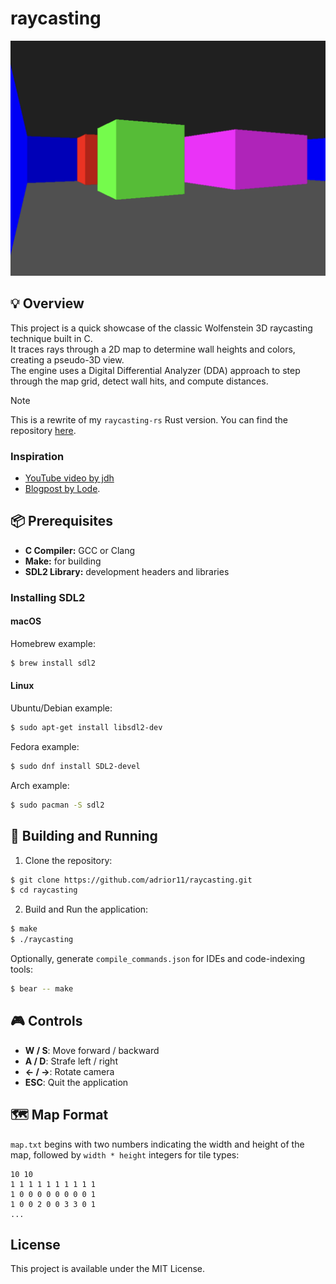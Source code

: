 # raycasting

![showcase](assets/showcase.png)

## 💡 Overview
This project is a quick showcase of the classic Wolfenstein 3D raycasting technique built in C.  
It traces rays through a 2D map to determine wall heights and colors, creating a pseudo-3D view.  
The engine uses a Digital Differential Analyzer (DDA) approach to step through the map grid, detect wall hits, and compute distances.

>[!Note]
>This is a rewrite of my `raycasting-rs` Rust version. You can find the repository [here](https://github.com/adrior11/raycasting-rs/tree/main).

### Inspiration
- [YouTube video by jdh](https://www.youtube.com/watch?v=fSjc8vLMg8c&t)
- [Blogpost by Lode](https://lodev.org/cgtutor/raycasting.html).

## 📦 Prerequisites
- **C Compiler:** GCC or Clang
- **Make:** for building
- **SDL2 Library:** development headers and libraries

### Installing SDL2

#### macOS
Homebrew example:
```bash
$ brew install sdl2
```

#### Linux
Ubuntu/Debian example:
```bash
$ sudo apt-get install libsdl2-dev
```
Fedora example:
```bash
$ sudo dnf install SDL2-devel
```
Arch example:
```bash
$ sudo pacman -S sdl2
```

## 🚀 Building and Running
1. Clone the repository:
``` bash
$ git clone https://github.com/adrior11/raycasting.git
$ cd raycasting
```

2. Build and Run the application:
```bash
$ make
$ ./raycasting
```

Optionally, generate `compile_commands.json` for IDEs and code-indexing tools:
```bash
$ bear -- make
```

## 🎮 Controls
- **W / S**: Move forward / backward
- **A / D**: Strafe left / right
- **← / →**: Rotate camera
- **ESC**: Quit the application

## 🗺️ Map Format
`map.txt` begins with two numbers indicating the width and height of the map, followed by `width * height` integers for tile types:
```
10 10
1 1 1 1 1 1 1 1 1 1
1 0 0 0 0 0 0 0 0 1
1 0 0 2 0 0 3 3 0 1
...
```

## License
This project is available under the MIT License.
